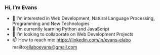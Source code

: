 ### Hi, I’m Evans

* 👀 I’m interested in Web Development, Natural Language Processing, Programming and New Technologies
* 🌱 I’m currently learning Python and JavaScript
* 💞️ I’m looking to collaborate on Web Development Projects
* 📫 How to reach me:
        https://linkedin.com/in/evans-elabo 
        mailto:ellaboevans@gmail.com


<!---
ellaboevans/ellaboevans is a ✨ special ✨ repository because its `README.md` (this file) appears on your GitHub profile.
You can click the Preview link to take a look at your changes.
--->
